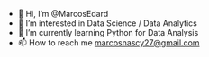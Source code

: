 - 👋 Hi, I’m @MarcosEdard
- 👀 I’m interested in Data Science / Data Analytics
- 🌱 I’m currently learning Python for Data Analysis  
- 📫 How to reach me marcosnascy27@gmail.com

<!---
MarcosEdard/MarcosEdard is a ✨ special ✨ repository because its `README.md` (this file) appears on your GitHub profile.
You can click the Preview link to take a look at your changes.
--->
